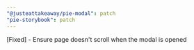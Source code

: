 ```yaml
---
"@justeattakeaway/pie-modal": patch
"pie-storybook": patch
---
```


[Fixed] - Ensure page doesn't scroll when the modal is opened
